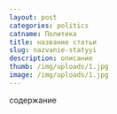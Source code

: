```yaml
---
layout: post
categories: politics
catname: Политика
title: название статьи
slug: nazvanie-statyyi
description: описание
thumb: /img/uploads/1.jpg
image: /img/uploads/1.jpg
---
```

содержание
